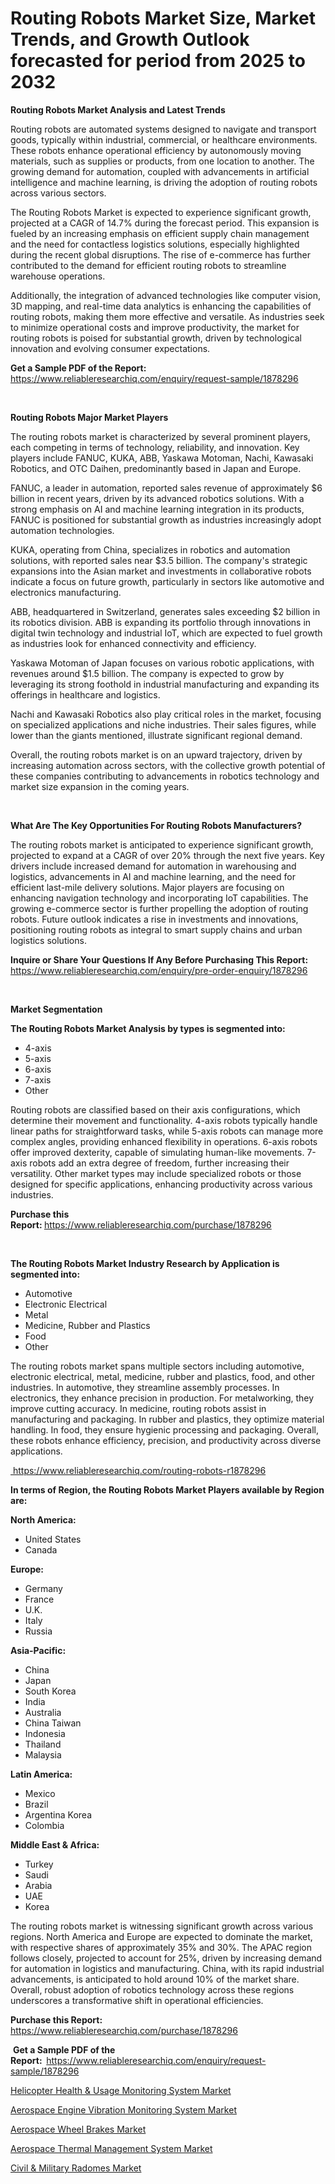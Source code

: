 <p><h1>Routing Robots Market Size, Market Trends, and Growth Outlook forecasted for period from 2025 to 2032</h1></p><p><strong>Routing Robots Market Analysis and Latest Trends</strong></p>
<p><p>Routing robots are automated systems designed to navigate and transport goods, typically within industrial, commercial, or healthcare environments. These robots enhance operational efficiency by autonomously moving materials, such as supplies or products, from one location to another. The growing demand for automation, coupled with advancements in artificial intelligence and machine learning, is driving the adoption of routing robots across various sectors.</p><p>The Routing Robots Market is expected to experience significant growth, projected at a CAGR of 14.7% during the forecast period. This expansion is fueled by an increasing emphasis on efficient supply chain management and the need for contactless logistics solutions, especially highlighted during the recent global disruptions. The rise of e-commerce has further contributed to the demand for efficient routing robots to streamline warehouse operations.</p><p>Additionally, the integration of advanced technologies like computer vision, 3D mapping, and real-time data analytics is enhancing the capabilities of routing robots, making them more effective and versatile. As industries seek to minimize operational costs and improve productivity, the market for routing robots is poised for substantial growth, driven by technological innovation and evolving consumer expectations.</p></p>
<p><strong>Get a Sample PDF of the Report:&nbsp;</strong> <a href="https://www.reliableresearchiq.com/enquiry/request-sample/1878296?utm_campaign=1170&utm_medium=2&utm_source=Github&utm_content=ia&utm_term=01032025&utm_id=routing-robots">https://www.reliableresearchiq.com/enquiry/request-sample/1878296</a></p>
<p>&nbsp;</p>
<p><strong>Routing Robots Major Market Players</strong></p>
<p><p>The routing robots market is characterized by several prominent players, each competing in terms of technology, reliability, and innovation. Key players include FANUC, KUKA, ABB, Yaskawa Motoman, Nachi, Kawasaki Robotics, and OTC Daihen, predominantly based in Japan and Europe.</p><p>FANUC, a leader in automation, reported sales revenue of approximately $6 billion in recent years, driven by its advanced robotics solutions. With a strong emphasis on AI and machine learning integration in its products, FANUC is positioned for substantial growth as industries increasingly adopt automation technologies. </p><p>KUKA, operating from China, specializes in robotics and automation solutions, with reported sales near $3.5 billion. The company's strategic expansions into the Asian market and investments in collaborative robots indicate a focus on future growth, particularly in sectors like automotive and electronics manufacturing.</p><p>ABB, headquartered in Switzerland, generates sales exceeding $2 billion in its robotics division. ABB is expanding its portfolio through innovations in digital twin technology and industrial IoT, which are expected to fuel growth as industries look for enhanced connectivity and efficiency.</p><p>Yaskawa Motoman of Japan focuses on various robotic applications, with revenues around $1.5 billion. The company is expected to grow by leveraging its strong foothold in industrial manufacturing and expanding its offerings in healthcare and logistics.</p><p>Nachi and Kawasaki Robotics also play critical roles in the market, focusing on specialized applications and niche industries. Their sales figures, while lower than the giants mentioned, illustrate significant regional demand.</p><p>Overall, the routing robots market is on an upward trajectory, driven by increasing automation across sectors, with the collective growth potential of these companies contributing to advancements in robotics technology and market size expansion in the coming years.</p></p>
<p>&nbsp;</p>
<p><strong>What Are The Key Opportunities For Routing Robots Manufacturers?</strong></p>
<p><p>The routing robots market is anticipated to experience significant growth, projected to expand at a CAGR of over 20% through the next five years. Key drivers include increased demand for automation in warehousing and logistics, advancements in AI and machine learning, and the need for efficient last-mile delivery solutions. Major players are focusing on enhancing navigation technology and incorporating IoT capabilities. The growing e-commerce sector is further propelling the adoption of routing robots. Future outlook indicates a rise in investments and innovations, positioning routing robots as integral to smart supply chains and urban logistics solutions.</p></p>
<p><strong>Inquire or Share Your Questions If Any Before Purchasing This Report:</strong> <a href="https://www.reliableresearchiq.com/enquiry/pre-order-enquiry/1878296?utm_campaign=1170&utm_medium=2&utm_source=Github&utm_content=ia&utm_term=01032025&utm_id=routing-robots">https://www.reliableresearchiq.com/enquiry/pre-order-enquiry/1878296</a></p>
<p>&nbsp;</p>
<p><strong>Market Segmentation</strong></p>
<p><strong>The Routing Robots Market Analysis by types is segmented into:</strong></p>
<p><ul><li>4-axis</li><li>5-axis</li><li>6-axis</li><li>7-axis</li><li>Other</li></ul></p>
<p><p>Routing robots are classified based on their axis configurations, which determine their movement and functionality. 4-axis robots typically handle linear paths for straightforward tasks, while 5-axis robots can manage more complex angles, providing enhanced flexibility in operations. 6-axis robots offer improved dexterity, capable of simulating human-like movements. 7-axis robots add an extra degree of freedom, further increasing their versatility. Other market types may include specialized robots or those designed for specific applications, enhancing productivity across various industries.</p></p>
<p><strong>Purchase this Report:&nbsp;</strong><a href="https://www.reliableresearchiq.com/purchase/1878296?utm_campaign=1170&utm_medium=2&utm_source=Github&utm_content=ia&utm_term=01032025&utm_id=routing-robots">https://www.reliableresearchiq.com/purchase/1878296</a></p>
<p>&nbsp;</p>
<p><strong>The Routing Robots Market Industry Research by Application is segmented into:</strong></p>
<p><ul><li>Automotive</li><li>Electronic Electrical</li><li>Metal</li><li>Medicine, Rubber and Plastics</li><li>Food</li><li>Other</li></ul></p>
<p><p>The routing robots market spans multiple sectors including automotive, electronic electrical, metal, medicine, rubber and plastics, food, and other industries. In automotive, they streamline assembly processes. In electronics, they enhance precision in production. For metalworking, they improve cutting accuracy. In medicine, routing robots assist in manufacturing and packaging. In rubber and plastics, they optimize material handling. In food, they ensure hygienic processing and packaging. Overall, these robots enhance efficiency, precision, and productivity across diverse applications.</p></p>
<p><a href="https://www.reliableresearchiq.com/routing-robots-r1878296?utm_campaign=1170&utm_medium=2&utm_source=Github&utm_content=ia&utm_term=01032025&utm_id=routing-robots">&nbsp;https://www.reliableresearchiq.com/routing-robots-r1878296</a></p>
<p><strong>In terms of Region, the Routing Robots Market Players available by Region are:</strong></p>
<p>
    <p> <strong> North America: </strong>
        <ul>
            <li>United States</li>
            <li>Canada</li>
        </ul>
        </p> 
    <p> <strong> Europe: </strong>
        <ul>
            <li>Germany</li>
            <li>France</li>
            <li>U.K.</li>
            <li>Italy</li>
            <li>Russia</li>
        </ul>
        </p> 
    <p> <strong> Asia-Pacific: </strong>
        <ul>
            <li>China</li>
            <li>Japan</li>
            <li>South Korea</li>
            <li>India</li>
            <li>Australia</li>
            <li>China Taiwan</li>
            <li>Indonesia</li>
            <li>Thailand</li>
            <li>Malaysia</li>
        </ul>
        </p> 
    <p> <strong> Latin America: </strong>
        <ul>
            <li>Mexico</li>
            <li>Brazil</li>
            <li>Argentina Korea</li>
            <li>Colombia</li>
        </ul>
        </p> 
    <p> <strong> Middle East & Africa: </strong>
        <ul>
            <li>Turkey</li>
            <li>Saudi</li>
            <li>Arabia</li>
            <li>UAE</li>
            <li>Korea</li>
        </ul>
    </p>
    </p>
<p><p>The routing robots market is witnessing significant growth across various regions. North America and Europe are expected to dominate the market, with respective shares of approximately 35% and 30%. The APAC region follows closely, projected to account for 25%, driven by increasing demand for automation in logistics and manufacturing. China, with its rapid industrial advancements, is anticipated to hold around 10% of the market share. Overall, robust adoption of robotics technology across these regions underscores a transformative shift in operational efficiencies.</p></p>
<p><strong>Purchase this Report: </strong><a href="https://www.reliableresearchiq.com/purchase/1878296?utm_campaign=1170&utm_medium=2&utm_source=Github&utm_content=ia&utm_term=01032025&utm_id=routing-robots">https://www.reliableresearchiq.com/purchase/1878296</a></p>
<p>&nbsp;<strong>Get a Sample PDF of the Report:&nbsp;&nbsp;</strong><a href="https://www.reliableresearchiq.com/enquiry/request-sample/1878296?utm_campaign=1170&utm_medium=2&utm_source=Github&utm_content=ia&utm_term=01032025&utm_id=routing-robots">https://www.reliableresearchiq.com/enquiry/request-sample/1878296</a></p>
<p><strong></strong></p>
<p><p><a href="https://github.com/voetzeszuh/Market-Research-Report-List-1/blob/main/helicopter-health-usage-monitoring-system-market.md?utm_campaign=1170&utm_medium=2&utm_source=Github&utm_content=ia&utm_term=01032025&utm_id=routing-robots">Helicopter Health & Usage Monitoring System Market</a></p><p><a href="https://github.com/alasmyayock/Market-Research-Report-List-1/blob/main/aerospace-engine-vibration-monitoring-system-market.md?utm_campaign=1170&utm_medium=2&utm_source=Github&utm_content=ia&utm_term=01032025&utm_id=routing-robots">Aerospace Engine Vibration Monitoring System Market</a></p><p><a href="https://github.com/celpabembes/Market-Research-Report-List-1/blob/main/aerospace-wheel-brakes-market.md?utm_campaign=1170&utm_medium=2&utm_source=Github&utm_content=ia&utm_term=01032025&utm_id=routing-robots">Aerospace Wheel Brakes Market</a></p><p><a href="https://github.com/mateyappiazo/Market-Research-Report-List-1/blob/main/aerospace-thermal-management-system-market.md?utm_campaign=1170&utm_medium=2&utm_source=Github&utm_content=ia&utm_term=01032025&utm_id=routing-robots">Aerospace Thermal Management System Market</a></p><p><a href="https://github.com/gunbybeahmg1/Market-Research-Report-List-1/blob/main/civil-military-radomes-market.md?utm_campaign=1170&utm_medium=2&utm_source=Github&utm_content=ia&utm_term=01032025&utm_id=routing-robots">Civil & Military Radomes Market</a></p></p>